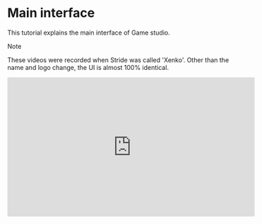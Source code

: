 # Main interface
This tutorial explains the main interface of Game studio.

> [!NOTE]
> These videos were recorded when Stride was called 'Xenko'. Other than the name and logo change, the UI is almost 100% identical.

<iframe width="560" height="315" src="https://www.youtube.com/embed/lG08Z-dhhCo" frameborder="0" allow="accelerometer; autoplay; encrypted-media; gyroscope; picture-in-picture" allowfullscreen></iframe>